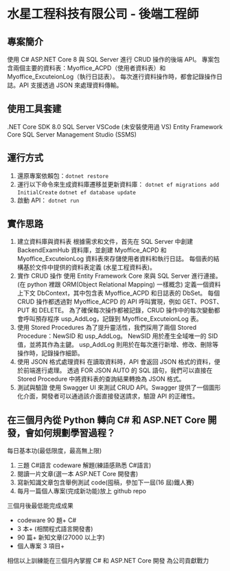 # 水星工程科技有限公司 - 後端工程師

## 專案簡介

使用 C# ASP.NET Core 8 與 SQL Server 進行 CRUD 操作的後端 API。
專案包含兩個主要的資料表：Myoffice_ACPD（使用者資料表）和 Myoffice_ExcuteionLog（執行日誌表）。
每次進行資料操作時，都會記錄操作日誌。API 支援透過 JSON 來處理資料傳輸。

## 使用工具套建

.NET Core SDK 8.0
SQL Server
VSCode (未安裝使用過 VS)
Entity Framework Core
SQL Server Management Studio (SSMS)

## 運行方式

1. 還原專案依賴包：`dotnet restore`
2. 運行以下命令來生成資料庫遷移並更新資料庫：
   `dotnet ef migrations add InitialCreate`
   `dotnet ef database update`
3. 啟動 API：
   `dotnet run`

## 實作思路

1. 建立資料庫與資料表
   根據需求和文件，首先在 SQL Server 中創建 BackendExamHub 資料庫，並創建 Myoffice_ACPD 和 Myoffice_ExcuteionLog 資料表來存儲使用者資料和執行日誌。
   每個表的結構基於文件中提供的資料表定義 ​(水星工程資料表)。
2. 實作 CRUD 操作
   使用 Entity Framework Core 來與 SQL Server 進行連接。(在 python 裡跟 ORM(Object Relational Mapping) 一樣概念)
   定義一個資料上下文 DbContext，其中包含表 Myoffice_ACPD 和日誌表的 DbSet。
   每個 CRUD 操作都透過對 Myoffice_ACPD 的 API 呼叫實現，例如 GET、POST、PUT 和 DELETE。
   為了確保每次操作都被記錄，CRUD 操作中的每次變動都會呼叫預存程序 usp_AddLog，記錄到 Myoffice_ExcuteionLog 表。
3. 使用 Stored Procedures
   為了提升靈活性，我們採用了兩個 Stored Procedure：NewSID 和 usp_AddLog。
   NewSID 用於產生全域唯一的 SID 值，並將其作為主鍵。
   usp_AddLog 則用於在每次進行新增、修改、刪除等操作時，記錄操作細節。
4. 使用 JSON 格式處理資料
   在讀取資料時，API 會返回 JSON 格式的資料，便於前端進行處理。
   透過 FOR JSON AUTO 的 SQL 語句，我們可以直接在 Stored Procedure 中將資料表的查詢結果轉換為 JSON 格式。
5. 測試與驗證
   使用 Swagger UI 來測試 CRUD API。Swagger 提供了一個圖形化介面，開發者可以通過該介面直接發送請求，驗證 API 的正確性。

## 在三個月內從 Python 轉向 C# 和 ASP.NET Core 開發，會如何規劃學習過程？

每日基本功(最低限度，最高無上限)

1. 三題 C#語言 codeware 解題(練語感熟悉 C#語言)
2. 閱讀一片文章(選一本 ASP.NET Core 開發書)
3. 寫新知識文章包含舉例測試 code(囤稿，參加下一屆(16 屆)鐵人賽)
4. 每月一篇個人專案(完成新功能)放上 github repo

三個月後最低能完成成果

- codeware 90 題+ C#
- 3 本+ (相關程式語言開發書)
- 90 篇+ 新知文章(27000 以上字)
- 個人專案 3 項目+

相信以上訓練能在三個月內掌握 C# 和 ASP.NET Core 開發
為公司貢獻戰力

